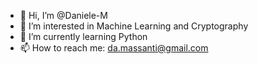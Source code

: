 - 👋 Hi, I’m @Daniele-M
- 👀 I’m interested in Machine Learning and Cryptography
- 🌱 I’m currently learning Python
- 📫 How to reach me: da.massanti@gmail.com

<!---
Daniele-M/Daniele-M is a ✨ special ✨ repository because its `README.md` (this file) appears on your GitHub profile.
You can click the Preview link to take a look at your changes.
--->
